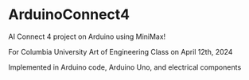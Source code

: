 # ArduinoConnect4

AI Connect 4 project on Arduino using MiniMax!

For Columbia University Art of Engineering Class on April 12th, 2024

Implemented in Arduino code, Arduino Uno, and electrical components



